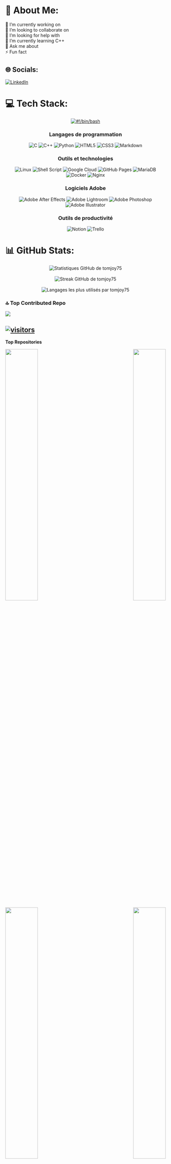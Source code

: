 # 💫 About Me:
🔭 I’m currently working on<br>👯 I’m looking to collaborate on<br>🤝 I’m looking for help with<br>🌱 I’m currently learning C++<br>💬 Ask me about <br>⚡ Fun fact


## 🌐 Socials:
[![LinkedIn](https://img.shields.io/badge/LinkedIn-%230077B5.svg?logo=linkedin&logoColor=white)](https://linkedin.com/in/https://www.linkedin.com/in/thomas-joyeux-16a218135/) 

# 💻 Tech Stack:

<div align="center">

  <!-- Badge pour #!/bin/bash avec lien -->
  <a href="https://www.gnu.org/software/bash/">
    <img src="https://img.shields.io/badge/-%23!%2Fbin%2Fbash-1f425f.svg?style=for-the-badge&logo=gnu-bash&logoColor=white" alt="#!/bin/bash" />
  </a>

  ### **Langages de programmation**

  <img src="https://img.shields.io/badge/C-%2300597C.svg?style=for-the-badge&logo=c&logoColor=white" alt="C" />
  <img src="https://img.shields.io/badge/C++-%2300599C.svg?style=for-the-badge&logo=c%2B%2B&logoColor=white" alt="C++" />
  <img src="https://img.shields.io/badge/Python-3670A0?style=for-the-badge&logo=python&logoColor=ffdd54" alt="Python" />
  <img src="https://img.shields.io/badge/HTML5-%23E34F26.svg?style=for-the-badge&logo=html5&logoColor=white" alt="HTML5" />
  <img src="https://img.shields.io/badge/CSS3-%231572B6.svg?style=for-the-badge&logo=css3&logoColor=white" alt="CSS3" />
  <img src="https://img.shields.io/badge/Markdown-%22999998.svg?style=for-the-badge&logo=markdown&logoColor=white" alt="Markdown" />

  <br/>

  ### **Outils et technologies**

  <img src="https://img.shields.io/badge/Linux-FCC624?style=for-the-badge&logo=linux&logoColor=black" alt="Linux" />
  <img src="https://img.shields.io/badge/Shell_Script-%23121011.svg?style=for-the-badge&logo=gnu-bash&logoColor=white" alt="Shell Script" />
  <img src="https://img.shields.io/badge/Google_Cloud-%234285F4.svg?style=for-the-badge&logo=google-cloud&logoColor=white" alt="Google Cloud" />
  <img src="https://img.shields.io/badge/GitHub_Pages-121013.svg?style=for-the-badge&logo=github&logoColor=white" alt="GitHub Pages" />
  <img src="https://img.shields.io/badge/MariaDB-003545.svg?style=for-the-badge&logo=mariadb&logoColor=white" alt="MariaDB" />
  <img src="https://img.shields.io/badge/Docker-%230db7ed.svg?style=for-the-badge&logo=docker&logoColor=white" alt="Docker" />
  <img src="https://img.shields.io/badge/Nginx-%23009639.svg?style=for-the-badge&logo=nginx&logoColor=white" alt="Nginx" />

  <br/>

  ### **Logiciels Adobe**

  <img src="https://img.shields.io/badge/Adobe_After_Effects-9999FF.svg?style=for-the-badge&logo=Adobe%20After%20Effects&logoColor=white" alt="Adobe After Effects" />
  <img src="https://img.shields.io/badge/Adobe_Lightroom-31A8FF.svg?style=for-the-badge&logo=Adobe%20Lightroom&logoColor=white" alt="Adobe Lightroom" />
  <img src="https://img.shields.io/badge/Adobe_Photoshop-%2331A8FF.svg?style=for-the-badge&logo=adobe%20photoshop&logoColor=white" alt="Adobe Photoshop" />
  <img src="https://img.shields.io/badge/Adobe_Illustrator-%23FF9A00.svg?style=for-the-badge&logo=adobe%20illustrator&logoColor=white" alt="Adobe Illustrator" />

  <br/>

  ### **Outils de productivité**

  <img src="https://img.shields.io/badge/Notion-%23000000.svg?style=for-the-badge&logo=notion&logoColor=white" alt="Notion" />
  <img src="https://img.shields.io/badge/Trello-%23026AA7.svg?style=for-the-badge&logo=Trello&logoColor=white" alt="Trello" />

</div>


# 📊 GitHub Stats:

<div align="center">
  <img src="https://github-readme-stats.vercel.app/api?username=tomjoy75&theme=dark&hide_border=false&include_all_commits=true&count_private=true" alt="Statistiques GitHub de tomjoy75" />
  <br/><br/>
  <img src="https://github-readme-streak-stats.herokuapp.com/?user=tomjoy75&theme=dark&hide_border=false" alt="Streak GitHub de tomjoy75" />
  <br/><br/>
  <img src="https://github-readme-stats.vercel.app/api/top-langs/?username=tomjoy75&theme=dark&hide_border=false&include_all_commits=true&count_private=true&layout=compact" alt="Langages les plus utilisés par tomjoy75" />
</div>

### 🔝 Top Contributed Repo
![](https://github-contributor-stats.vercel.app/api?username=tomjoy75&limit=5&theme=dark&combine_all_yearly_contributions=true)

[![visitors](https://visitcount.itsvg.in/api?id=tomjoy75&icon=0&color=0)](https://visitcount.itsvg.in)
---
<b>Top Repositories</b>

<div width="100%" align="center"><a href="https://github.com/tomjoy75/Philosophers" align="left"><img align="left" width="45%" src="https://github-readme-stats.vercel.app/api/pin/?username=tomjoy75&repo=Philosophers&title_color=3382ed&text_color=ffffff&icon_color=3382ed&bg_color=000000&hide_border=true&locale=en" /></a><a href="https://github.com/tomjoy75/Fractol" align="right"><img align="right" width="45%" src="https://github-readme-stats.vercel.app/api/pin/?username=tomjoy75&repo=Fractol&title_color=3382ed&text_color=ffffff&icon_color=3382ed&bg_color=000000&hide_border=true&locale=en" /></a></div><br /><br /><br /><br /><br />


<div width="100%" align="center"><a href="https://github.com/tomjoy75/cub3d" align="left"><img align="left" width="45%" src="https://github-readme-stats.vercel.app/api/pin/?username=tomjoy75&repo=cub3d&title_color=3382ed&text_color=ffffff&icon_color=3382ed&bg_color=000000&hide_border=true&locale=en" /></a><a href="https://github.com/tomjoy75/Push_swap" align="right"><img align="right" width="45%" src="https://github-readme-stats.vercel.app/api/pin/?username=tomjoy75&repo=Push_swap&title_color=3382ed&text_color=ffffff&icon_color=3382ed&bg_color=000000&hide_border=true&locale=en" /></a></div>
<br /><br /><br /><br /><br /><br />


